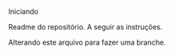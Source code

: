 Iniciando

Readme do repositório.
A seguir as instruções.

Alterando este arquivo para fazer uma branche.
